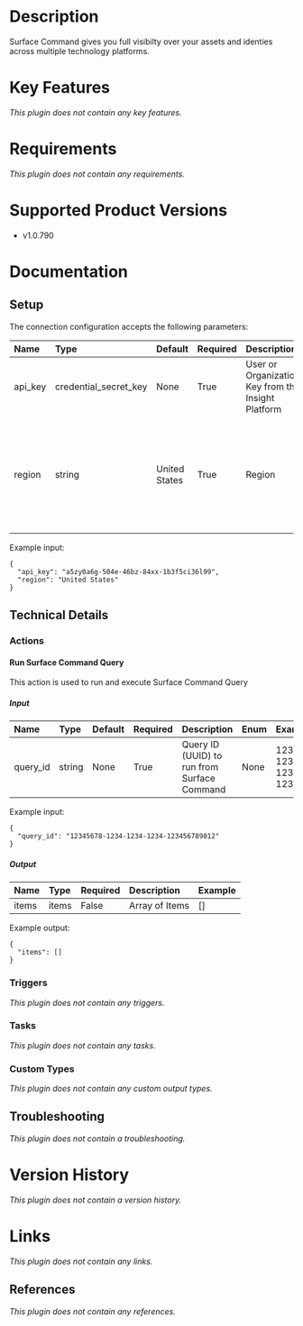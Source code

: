 # Description

Surface Command gives you full visibilty over your assets and identies across multiple technology platforms.

# Key Features
  
*This plugin does not contain any key features.*

# Requirements
  
*This plugin does not contain any requirements.*

# Supported Product Versions

* v1.0.790

# Documentation

## Setup

The connection configuration accepts the following parameters:  

|Name|Type|Default|Required|Description|Enum|Example|Placeholder|Tooltip|
| :--- | :--- | :--- | :--- | :--- | :--- | :--- | :--- | :--- |
|api_key|credential_secret_key|None|True|User or Organization Key from the Insight Platform|None|a5zy0a6g-504e-46bz-84xx-1b3f5ci36l99|None|None|
|region|string|United States|True|Region|["United States", "United States 2", "United States 3", "Europe", "Canada", "Australia", "Japan"]|United States|None|None|

Example input:

```
{
  "api_key": "a5zy0a6g-504e-46bz-84xx-1b3f5ci36l99",
  "region": "United States"
}
```

## Technical Details

### Actions


#### Run Surface Command Query

This action is used to run and execute Surface Command Query

##### Input

|Name|Type|Default|Required|Description|Enum|Example|Placeholder|Tooltip|
| :--- | :--- | :--- | :--- | :--- | :--- | :--- | :--- | :--- |
|query_id|string|None|True|Query ID (UUID) to run from Surface Command|None|12345678-1234-1234-1234-123456789012|None|None|
  
Example input:

```
{
  "query_id": "12345678-1234-1234-1234-123456789012"
}
```

##### Output

|Name|Type|Required|Description|Example|
| :--- | :--- | :--- | :--- | :--- |
|items|items|False|Array of Items|[]|
  
Example output:

```
{
  "items": []
}
```
### Triggers
  
*This plugin does not contain any triggers.*
### Tasks
  
*This plugin does not contain any tasks.*

### Custom Types
  
*This plugin does not contain any custom output types.*

## Troubleshooting
  
*This plugin does not contain a troubleshooting.*

# Version History
  
*This plugin does not contain a version history.*

# Links
  
*This plugin does not contain any links.*

## References
  
*This plugin does not contain any references.*
